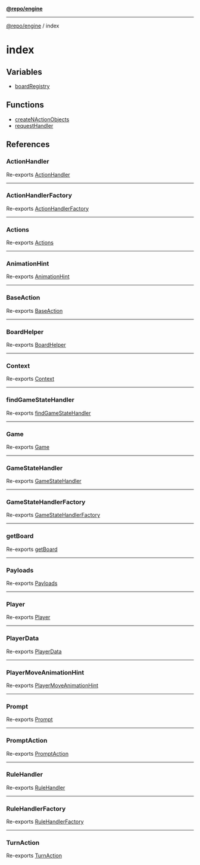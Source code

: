 [**@repo/engine**](../README.md)

---

[@repo/engine](../modules.md) / index

# index

## Variables

- [boardRegistry](variables/boardRegistry.md)

## Functions

- [createNActionObjects](functions/createNActionObjects.md)
- [requestHandler](functions/requestHandler.md)

## References

### ActionHandler

Re-exports [ActionHandler](../actions/type-aliases/ActionHandler.md)

---

### ActionHandlerFactory

Re-exports [ActionHandlerFactory](../actions/type-aliases/ActionHandlerFactory.md)

---

### Actions

Re-exports [Actions](../actions/interfaces/Actions.md)

---

### AnimationHint

Re-exports [AnimationHint](../gamestate/interfaces/AnimationHint.md)

---

### BaseAction

Re-exports [BaseAction](../actions/interfaces/BaseAction.md)

---

### BoardHelper

Re-exports [BoardHelper](../boards/classes/BoardHelper.md)

---

### Context

Re-exports [Context](../context/classes/Context.md)

---

### findGameStateHandler

Re-exports [findGameStateHandler](../gamestate/functions/findGameStateHandler.md)

---

### Game

Re-exports [Game](../gamestate/type-aliases/Game.md)

---

### GameStateHandler

Re-exports [GameStateHandler](../gamestate/interfaces/GameStateHandler.md)

---

### GameStateHandlerFactory

Re-exports [GameStateHandlerFactory](../gamestate/type-aliases/GameStateHandlerFactory.md)

---

### getBoard

Re-exports [getBoard](../boards/functions/getBoard.md)

---

### Payloads

Re-exports [Payloads](../actions/interfaces/Payloads.md)

---

### Player

Re-exports [Player](../gamestate/interfaces/Player.md)

---

### PlayerData

Re-exports [PlayerData](../gamestate/interfaces/PlayerData.md)

---

### PlayerMoveAnimationHint

Re-exports [PlayerMoveAnimationHint](../gamestate/interfaces/PlayerMoveAnimationHint.md)

---

### Prompt

Re-exports [Prompt](../gamestate/type-aliases/Prompt.md)

---

### PromptAction

Re-exports [PromptAction](../actions/interfaces/PromptAction.md)

---

### RuleHandler

Re-exports [RuleHandler](../rules/interfaces/RuleHandler.md)

---

### RuleHandlerFactory

Re-exports [RuleHandlerFactory](../rules/type-aliases/RuleHandlerFactory.md)

---

### TurnAction

Re-exports [TurnAction](../actions/interfaces/TurnAction.md)
